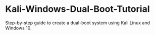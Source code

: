 # Kali-Windows-Dual-Boot-Tutorial
Step-by-step guide to create a dual-boot system using Kali Linux and Windows 10.
